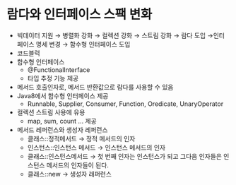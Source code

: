 # 람다와 인터페이스 스팩 변화

- 빅데이터 지원 → 병렬화 강화 → 컬렉션 강화 → 스트림 강화 → 람다 도입 →인터페이스 명세 변경 → 함수형 인터페이스 도입
- 코드블럭
- 함수형 인터페이스
    - @FunctionalInterface
    - 타입 추정 기능 제공
- 메서드 호출인자로, 메서드 반환값으로 람다를 사용할 수 있음
- Java8에서 함수형 인터페이스 제공
    - Runnable, Supplier, Consumer, Function, Oredicate, UnaryOperator
- 컬렉션 스트림 사용에 유용
    - map, sum, count ... 제공
- 메서드 레퍼런스와 생성자 레퍼런스
    - 클래스::정적메서드 → 정적 메서드의 인자
    - 인스턴스::인스턴스 메서드 → 인스턴스 메서드의 인자
    - 클래스::인스턴스메서드 → 첫 번째 인자는 인스턴스가 되고 그다음 인자들은 인스턴스 메서드의 인자들이 된다.
    - 클래스::new → 생성자 래퍼런스